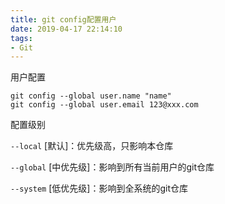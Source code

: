 ```yaml
---
title: git config配置用户
date: 2019-04-17 22:14:10
tags:
- Git
---
```


用户配置

```
git config --global user.name "name"
git config --global user.email 123@xxx.com
```

配置级别

`--local` [默认]：优先级高，只影响本仓库

`--global` [中优先级]：影响到所有当前用户的git仓库

`--system` [低优先级]：影响到全系统的git仓库



